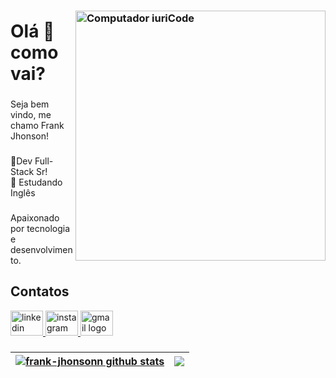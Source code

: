 ### <img src="https://raw.githubusercontent.com/MicaelliMedeiros/micaellimedeiros/master/image/computer-illustration.png" min-width="400px" max-width="400px" width="400px" align="right" alt="Computador iuriCode">

<h1 align="left">Olá 👋 como vai?</h1>

###

<p align="left">Seja bem vindo, me chamo Frank Jhonson!</p>

###

<p align="left">🚀Dev Full-Stack Sr!
<br>📜 Estudando Inglês</p>

###

<p align="left">Apaixonado por tecnologia e desenvolvimento.</p>

###


###

<h2 align="left">Contatos</h2>
<div align="left">
  <a href="https://twitter.com/frank_jhonsonn" target="_blank">
    <img src="https://raw.githubusercontent.com/maurodesouza/profile-readme-generator/master/src/assets/icons/social/twitter/default.svg" width="52" height="40" alt="linkedin logo"  />
  </a>
  <a href="https://www.instagram.com/frank.jhonsonn/" target="_blank">
    <img src="https://raw.githubusercontent.com/maurodesouza/profile-readme-generator/master/src/assets/icons/social/instagram/default.svg" width="52" height="40" alt="instagram logo"  />
  </a>
  <a href="mailto:frankjhonsondeveloper@gmail.com" target="_blank">
    <img src="https://raw.githubusercontent.com/maurodesouza/profile-readme-generator/master/src/assets/icons/social/gmail/default.svg" width="52" height="40" alt="gmail logo"  />
  </a>
</div>



###
| <a href="https://github.com/anuraghazra/github-readme-stats"><img align="center" src="https://github-readme-stats.vercel.app/api?username=frank-jhonsonn&show_icons=true&include_all_commits=true&theme=synthwave&hide_border=true" alt="frank-jhonsonn github stats" /></a> | <a href="https://github.com/anuraghazra/github-readme-stats"><img align="center" src="https://github-readme-stats.vercel.app/api/top-langs/?username=frank-jhonsonn&layout=compact&theme=synthwave&hide_border=true" /></a> |
| ------------- | ------------- |


###
